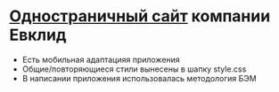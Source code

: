 <h1><a href="https://daniil8565.github.io/ProjectSystemsLayout/">Одностраничный сайт</a> компании Евклид</h1>
<ul>
  <li>Есть мобильная адаптацияя приложения</li>
  <li>Общие/повторяющиеся стили вынесены в шапку style.css</li>
  <li>В написании приложения использовалась методология БЭМ</li>
</ul>
